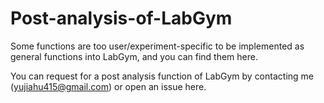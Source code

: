 # Post-analysis-of-LabGym

Some functions are too user/experiment-specific to be implemented as general functions into LabGym, and you can find them here.

You can request for a post analysis function of LabGym by contacting me (yujiahu415@gmail.com) or open an issue here.
